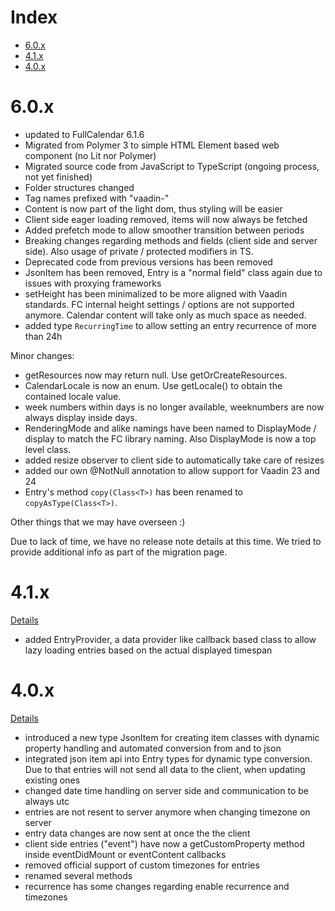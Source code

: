 # Index
* [6.0.x](#60x)
* [4.1.x](#41x)
* [4.0.x](#40x)

# 6.0.x
- updated to FullCalendar 6.1.6
- Migrated from Polymer 3 to simple HTML Element based web component (no Lit nor Polymer)
- Migrated source code from JavaScript to TypeScript (ongoing process, not yet finished)
- Folder structures changed
- Tag names prefixed with "vaadin-"
- Content is now part of the light dom, thus styling will be easier
- Client side eager loading removed, items will now always be fetched
- Added prefetch mode to allow smoother transition between periods
- Breaking changes regarding methods and fields (client side and server side). Also usage of private / protected modifiers in TS.
- Deprecated code from previous versions has been removed
- JsonItem has been removed, Entry is a "normal field" class again due to issues with proxying frameworks
- setHeight has been minimalized to be more aligned with Vaadin standards. FC internal height settings / options are not
  supported anymore. Calendar content will take only as much space as needed.
- added type `RecurringTime` to allow setting an entry recurrence of more than 24h

Minor changes:
- getResources now may return null. Use getOrCreateResources. 
- CalendarLocale is now an enum. Use getLocale() to obtain the contained locale value.
- week numbers within days is no longer available, weeknumbers are now always display inside days.
- RenderingMode and alike namings have been named to DisplayMode / display to match the FC library naming. Also DisplayMode is now a top level class.
- added resize observer to client side to automatically take care of resizes
- added our own @NotNull annotation to allow support for Vaadin 23 and 24
- Entry's method `copy(Class<T>)` has been renamed to `copyAsType(Class<T>)`.

Other things that we may have overseen :) 

Due to lack of time, we have no release note details at this time. We tried to provide additional info as part of the migration page. 

# 4.1.x
[Details](https://github.com/stefanuebe/vaadin_fullcalendar/wiki/Release-Notes-4.1.x)
- added EntryProvider, a data provider like callback based class to allow lazy loading entries based on the actual displayed timespan

# 4.0.x
[Details](https://github.com/stefanuebe/vaadin_fullcalendar/wiki/Release-Notes-4.0.x)
- introduced a new type JsonItem for creating item classes with dynamic property handling and automated conversion from and to json
- integrated json item api into Entry types for dynamic type conversion. Due to that entries will not send all data to the client, when updating existing ones
- changed date time handling on server side and communication to be always utc
- entries are not resent to server anymore when changing timezone on server
- entry data changes are now sent at once the the client
- client side entries ("event") have now a getCustomProperty method inside eventDidMount or eventContent callbacks
- removed official support of custom timezones for entries
- renamed several methods
- recurrence has some changes regarding enable recurrence and timezones
